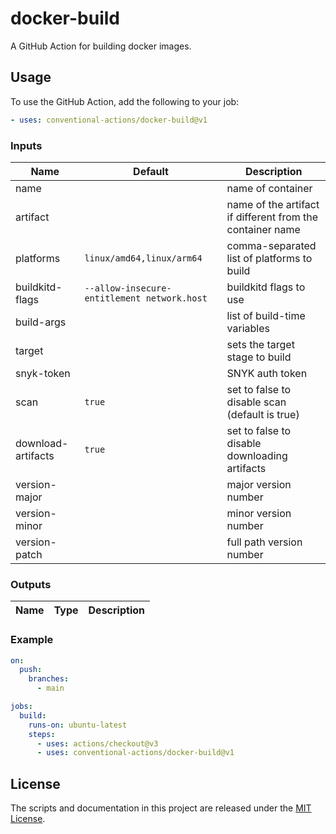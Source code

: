 # docker-build

A GitHub Action for building docker images.

## Usage

To use the GitHub Action, add the following to your job:

```yaml
- uses: conventional-actions/docker-build@v1
```

### Inputs

| Name               | Default                                     | Description                                               |
|--------------------|---------------------------------------------|-----------------------------------------------------------|
| name               |                                             | name of container                                         |
| artifact           |                                             | name of the artifact if different from the container name |
| platforms          | `linux/amd64,linux/arm64`                   | comma-separated list of platforms to build                |
| buildkitd-flags    | `--allow-insecure-entitlement network.host` | buildkitd flags to use                                    |
| build-args         |                                             | list of build-time variables                              |
| target             |                                             | sets the target stage to build                            |
| snyk-token         |                                             | SNYK auth token                                           |
| scan               | `true`                                      | set to false to disable scan (default is true)            |
| download-artifacts | `true`                                      | set to false to disable downloading artifacts             |
| version-major      |                                             | major version number                                      |
| version-minor      |                                             | minor version number                                      |
| version-patch      |                                             | full path version number                                  |

### Outputs

| Name          | Type     | Description      |
|---------------|----------|------------------|

### Example

```yaml
on:
  push:
    branches:
      - main

jobs:
  build:
    runs-on: ubuntu-latest
    steps:
      - uses: actions/checkout@v3
      - uses: conventional-actions/docker-build@v1
```

## License

The scripts and documentation in this project are released under the [MIT License](LICENSE).
